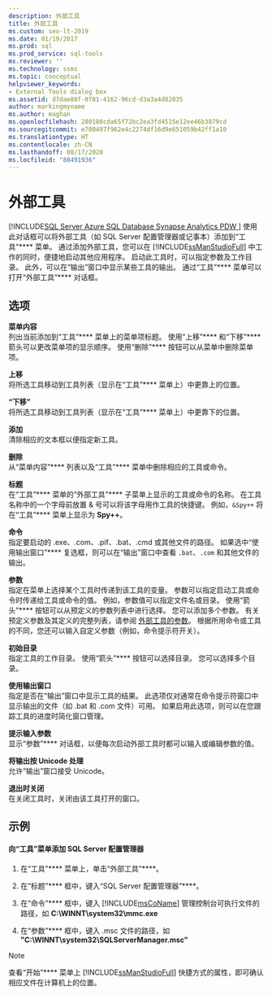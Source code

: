 ```yaml
---
description: 外部工具
title: 外部工具
ms.custom: seo-lt-2019
ms.date: 01/19/2017
ms.prod: sql
ms.prod_service: sql-tools
ms.reviewer: ''
ms.technology: ssms
ms.topic: conceptual
helpviewer_keywords:
- External Tools dialog box
ms.assetid: d7dae88f-0781-4162-96cd-d3a3a4d82035
author: markingmyname
ms.author: maghan
ms.openlocfilehash: 280180cda65f72bc2ea3fd4515e12ee46b3879cd
ms.sourcegitcommit: e700497f962e4c2274df16d9e651059b42ff1a10
ms.translationtype: HT
ms.contentlocale: zh-CN
ms.lasthandoff: 08/17/2020
ms.locfileid: "88491936"
---
```

# <a name="external-tools"></a>外部工具
[!INCLUDE[SQL Server Azure SQL Database Synapse Analytics PDW ](../../includes/applies-to-version/sql-asdb-asdbmi-asa-pdw.md)]
使用此对话框可以将外部工具（如 SQL Server 配置管理器或记事本）添加到“工具”**** 菜单。 通过添加外部工具，您可以在 [!INCLUDE[ssManStudioFull](../../includes/ssmanstudiofull-md.md)] 中工作的同时，便捷地启动其他应用程序。 启动此工具时，可以指定参数及工作目录。 此外，可以在“输出”窗口中显示某些工具的输出。 通过“工具”**** 菜单可以打开“外部工具”**** 对话框。  
  
## <a name="options"></a>选项  
**菜单内容**  
列出当前添加到“工具”**** 菜单上的菜单项标题。 使用“上移”**** 和“下移”**** 箭头可以更改菜单项的显示顺序。 使用“删除”**** 按钮可以从菜单中删除菜单项。  
  
**上移**  
将所选工具移动到工具列表（显示在“工具”**** 菜单上）中更靠上的位置。  
  
**“下移”**  
将所选工具移动到工具列表（显示在“工具”**** 菜单上）中更靠下的位置。  
  
**添加**  
清除相应的文本框以便指定新工具。  
  
**删除**  
从“菜单内容”**** 列表以及“工具”**** 菜单中删除相应的工具或命令。  
  
**标题**  
在“工具”**** 菜单的“外部工具”**** 子菜单上显示的工具或命令的名称。 在工具名称中的一个字母前放置 &amp; 号可以将该字母用作工具的快捷键。 例如，`&Spy++` 将在“工具”**** 菜单上显示为 **Spy++**。  
  
**命令**  
指定要启动的 .exe、.com、.pif、.bat、.cmd 或其他文件的路径。 如果选中“使用输出窗口”**** 复选框，则可以在“输出”窗口中查看 `.bat`、`.com` 和其他文件的输出。  
  
**参数**  
指定在菜单上选择某个工具时传递到该工具的变量。 参数可以指定启动工具或命令时传递给工具或命令的值。 例如，参数值可以指定文件名或目录。 使用“箭头”**** 按钮可以从预定义的参数列表中进行选择。 您可以添加多个参数。 有关预定义参数及其定义的完整列表，请参阅 [外部工具的参数](../../ssms/use-of-sql-server-features-and-capabilities-wwi-oltp.md)。 根据所用命令或工具的不同，您还可以输入自定义参数（例如，命令提示符开关）。  
  
**初始目录**  
指定工具的工作目录。 使用“箭头”**** 按钮可以选择目录。 您可以选择多个目录。  
  
**使用输出窗口**  
指定是否在“输出”窗口中显示工具的结果。 此选项仅对通常在命令提示符窗口中显示输出的文件（如 .bat 和 .com 文件）可用。 如果启用此选项，则可以在您跟踪工具的进度时简化窗口管理。  
  
**提示输入参数**  
显示“参数”**** 对话框，以便每次启动外部工具时都可以输入或编辑参数的值。  
  
**将输出按 Unicode 处理**  
允许“输出”窗口接受 Unicode。  
  
**退出时关闭**  
在关闭工具时，关闭由该工具打开的窗口。  
  
## <a name="example"></a>示例  
  
#### <a name="to-add-sql-server-configuration-manager-to-the-tools-menu"></a>向“工具”菜单添加 SQL Server 配置管理器  
  
1.  在“工具”**** 菜单上，单击“外部工具”****。  
  
2.  在“标题”**** 框中，键入“SQL Server 配置管理器”****。  
  
3.  在“命令”**** 框中，键入 [!INCLUDE[msCoName](../../includes/msconame_md.md)] 管理控制台可执行文件的路径，如 **C:\WINNT\system32\mmc.exe**  
  
4.  在“参数”**** 框中，键入 .msc 文件的路径，如 **"C:\WINNT\system32\SQLServerManager.msc"**  
  
> [!NOTE]  
> 查看“开始”**** 菜单上 [!INCLUDE[ssManStudioFull](../../includes/ssmanstudiofull-md.md)] 快捷方式的属性，即可确认相应文件在计算机上的位置。  
